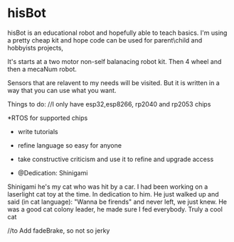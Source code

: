 # hisBot

hisBot is an educational robot and hopefully able to teach basics.
I'm using a pretty cheap kit and hope code can be used for parent\child and hobbyists projects, 

It's starts at a two motor non-self balanacing robot kit.
Then 4 wheel and then a mecaNum robot.

Sensors that are relavent to my needs will be visited.
But it is written in a way that you can use what you want.

Things to do:
//I only have esp32,esp8266, rp2040 and rp2053 chips

*RTOS for supported chips
* write tutorials
* refine language so easy for anyone
* take constructive criticism and use it to refine and upgrade access

* @Dedication:  Shinigami

Shinigami he's my cat who was hit by a car.  I had been working on a laserlight cat toy at the time.
In dedication to him.  He just walked up and said (in cat language):  "Wanna be firends" and never left, we just knew.
He was a good cat colony leader, he made sure I fed everybody.
Truly a cool cat


//to Add fadeBrake, so not so jerky
